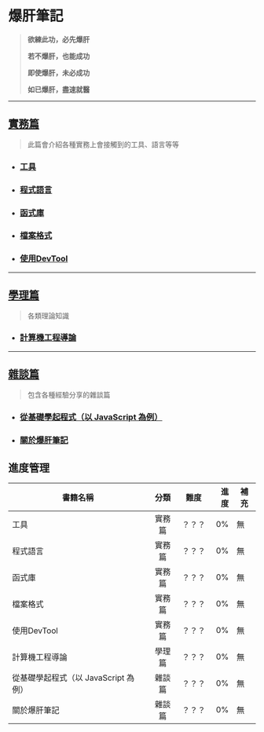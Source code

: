 # 爆肝筆記

> **欲練此功，必先爆肝** 
> 
> **若不爆肝，也能成功**
> 
> **即使爆肝，未必成功**
>
> **如已爆肝，盡速就醫**

---

## [實務篇](./practice/README.md)

> 此篇會介紹各種實務上會接觸到的工具、語言等等

* ### [工具](./practice/tool/README.md)

* ### [程式語言](./practice/programming_language/README.md)

* ### [函式庫](./practice/library/README.md)

* ### [檔案格式](./practice/file_format/README.md)

* ### [使用DevTool](./practice/使用DevTool/README.md)

---

## [學理篇](./theory/README.md)

> 各類理論知識

* ### [計算機工程導論](./theory/計算機工程導論/README.md)


---

## [雜談篇](./other/README.md)

> 包含各種經驗分享的雜談篇

* ### [從基礎學起程式（以 JavaScript 為例）](./other/從基礎學起程式_以javascript為例/README.md)

* ### [關於爆肝筆記](./other/關於爆肝筆記/README.md)




## 進度管理
書籍名稱                          | 分類  |  難度  | 進度  | 補充
---------------------------------|:-----:|:-----:| ----:|------------------------
工具                              | 實務篇 | ？？？ |  0% | 無
程式語言                           | 實務篇 | ？？？ |  0% | 無
函式庫                             | 實務篇 | ？？？ |  0% | 無
檔案格式                           | 實務篇 | ？？？ |  0% | 無
使用DevTool                       | 實務篇 | ？？？ |  0% | 無
計算機工程導論                      | 學理篇 | ？？？ |  0% | 無
從基礎學起程式（以 JavaScript 為例）  | 雜談篇 | ？？？ |  0% | 無
關於爆肝筆記                        | 雜談篇 | ？？？ |  0% | 無
